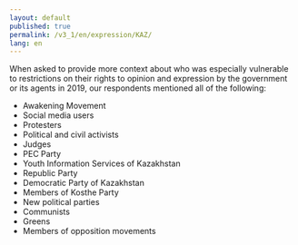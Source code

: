 ```yaml
---
layout: default
published: true
permalink: /v3_1/en/expression/KAZ/
lang: en
---
```

When asked to provide more context about who was especially vulnerable to restrictions on their rights to opinion and expression by the government or its agents in 2019, our respondents mentioned all of the following:  

-	Awakening Movement
-	Social media users
-	Protesters
-	Political and civil activists
-	Judges
-	PEC Party 
-	Youth Information Services of Kazakhstan
-	Republic Party
-	Democratic Party of Kazakhstan
-	Members of Kosthe Party
-	New political parties
-	Communists
-	Greens
-	Members of opposition movements
